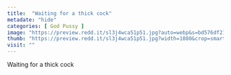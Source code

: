 ```yaml
---
title:  "Waiting for a thick cock"
metadate: "hide"
categories: [ God Pussy ]
image: "https://preview.redd.it/sl3j4wca51p51.jpg?auto=webp&s=bd576df21e82e49f1fc9ae2cd516bb2bfc03f4f5"
thumb: "https://preview.redd.it/sl3j4wca51p51.jpg?width=1080&crop=smart&auto=webp&s=564eb0fb7299c6db7e3c0906bb0eb4c7ac546a91"
visit: ""
---
```

Waiting for a thick cock

